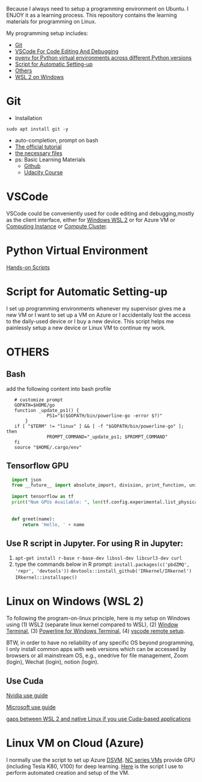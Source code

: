 Because I always need to setup a programming environment on Ubuntu. I ENJOY it as a learning process. This repository contains the learning materials for programming on Linux.

My programming setup includes:
- [Git](#git)
- [VSCode For Code Editing And Debugging](#vscode-for-code-editing-and-debugging)
- [pyenv for Python virtual environments across different Python versions](#python-virtual-environment)
- [Script for Automatic Setting-up](#script-for-automatic-setting-up)
- [Others](#others)
- [WSL 2 on Windows](#wsl-2-on-Windows)

# Git

* Installation
```
sudo apt install git -y
```
* auto-completion, prompt on bash
 * [The official tutorial](https://git-scm.com/book/uz/v2/Appendix-A%3A-Git-in-Other-Environments-Git-in-Bash)
 * [the necessary files](https://github.com/git/git/tree/master/contrib/completion)
* ps: Basic Learning Materials
  * [Github](https://docs.github.com/en/get-started/quickstart)
  * [Udacity Course](https://classroom.udacity.com/courses/ud775)

  
# VSCode
VSCode could be conveniently used for code editing and debugging,mostly as the client interface, either for [Windows WSL 2](https://code.visualstudio.com/blogs/2019/09/03/wsl2) or for Azure VM or [Computing Instance](https://docs.microsoft.com/en-us/azure/machine-learning/how-to-set-up-vs-code-remote?tabs=extension) or [Compute Cluster](https://docs.microsoft.com/en-au/azure/machine-learning/tutorial-train-deploy-image-classification-model-vscode).


# Python Virtual Environment

[Hands-on Scripts](pyenv.sh)



# Script for Automatic Setting-up
I set up programming environments whenever my supervisor gives me a new VM or I want to set up a VM on Azure or I accidentally lost the access to the daily-used device or I buy a new device. This script helps me painlessly setup a new device or Linux VM to continue my work.

# OTHERS
## Bash
add the following content into bash profile
```
   # customize prompt
   GOPATH=$HOME/go
   function _update_ps1() {
               PS1="$($GOPATH/bin/powerline-go -error $?)"
       }
   if [ "$TERM" != "linux" ] && [ -f "$GOPATH/bin/powerline-go" ]; then
               PROMPT_COMMAND="_update_ps1; $PROMPT_COMMAND"
   fi
   source "$HOME/.cargo/env"
```

## Tensorflow GPU

```python
  import json
  from __future__ import absolute_import, division, print_function, unicode_literals
  
  import tensorflow as tf
  print("Num GPUs Available: ", len(tf.config.experimental.list_physical_devices('GPU')))
  
  
  def greet(name):
      return 'Hello, ' + name
```

## Use R script in Jupyter. For using R in Jupyter:

1. `apt-get install r-base r-base-dev libssl-dev libcurl3-dev curl`
2. type the commands below in R prompt:
`install.packages(c('pbdZMQ', 'repr', 'devtools'))`
`devtools::install_github('IRkernel/IRkernel') `
`IRkernel::installspec()`


# Linux on Windows (WSL 2)
To following the program-on-linux principle, here is my setup on Windows using (1) WSL2 (separate linux kernel compared to WSL), (2) [Window Terminal](https://github.com/microsoft/terminal), (3) [Powerline for Windows Terminal](https://docs.microsoft.com/en-us/windows/terminal/tutorials/powerline-setup), (4) [vscode remote setup](https://docs.microsoft.com/en-us/windows/wsl/tutorials/wsl-vscode).

BTW, in order to have no reliability of any specific OS beyond programming, I only install common apps with web versions which can be accessed by browsers or all mainstream OS, e.g., onedrive for file management, Zoom (login), Wechat (login), notion (login).
## Use Cuda
[Nvidia use guide](https://docs.nvidia.com/cuda/wsl-user-guide/index.html)

[Microsoft use guide ](https://docs.microsoft.com/en-us/windows/ai/directml/gpu-cuda-in-wsl)

[gaps between WSL 2 and native Linux if you use Cuda-based applications](https://developer.nvidia.com/blog/leveling-up-cuda-performance-on-wsl2-with-new-enhancements/)

# Linux VM on Cloud (Azure)
I normally use the script to set up Azure [DSVM](https://docs.microsoft.com/en-us/azure/machine-learning/data-science-virtual-machine/overview). [NC series VMs](https://azure.microsoft.com/en-au/pricing/details/virtual-machines/linux/) provide GPU (including Tesla K80, V100) for deep learning. [Here](https://github.com/xinzhel/machine_learning_on_linux/blob/master/AzureSpotDSVM.sh) is the script I use to perform automated creation and setup of the VM.

